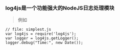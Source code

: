 ### log4js是一个功能强大的NodeJS日志处理模块
> 例如
```
// file: simplest.js
var log4js = require('log4js');
var logger = log4js.getLogger();
logger.debug("Time:", new Date());
```